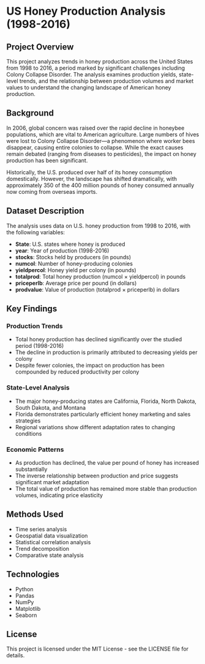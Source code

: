 # US Honey Production Analysis (1998-2016)

## Project Overview
This project analyzes trends in honey production across the United States from 1998 to 2016, a period marked by significant challenges including Colony Collapse Disorder. The analysis examines production yields, state-level trends, and the relationship between production volumes and market values to understand the changing landscape of American honey production.

## Background
In 2006, global concern was raised over the rapid decline in honeybee populations, which are vital to American agriculture. Large numbers of hives were lost to Colony Collapse Disorder—a phenomenon where worker bees disappear, causing entire colonies to collapse. While the exact causes remain debated (ranging from diseases to pesticides), the impact on honey production has been significant.

Historically, the U.S. produced over half of its honey consumption domestically. However, the landscape has shifted dramatically, with approximately 350 of the 400 million pounds of honey consumed annually now coming from overseas imports.

## Dataset Description
The analysis uses data on U.S. honey production from 1998 to 2016, with the following variables:

- **State**: U.S. states where honey is produced
- **year**: Year of production (1998-2016)
- **stocks**: Stocks held by producers (in pounds)
- **numcol**: Number of honey-producing colonies
- **yieldpercol**: Honey yield per colony (in pounds)
- **totalprod**: Total honey production (numcol × yieldpercol) in pounds
- **priceperlb**: Average price per pound (in dollars)
- **prodvalue**: Value of production (totalprod × priceperlb) in dollars

## Key Findings

### Production Trends
- Total honey production has declined significantly over the studied period (1998-2016)
- The decline in production is primarily attributed to decreasing yields per colony
- Despite fewer colonies, the impact on production has been compounded by reduced productivity per colony

### State-Level Analysis
- The major honey-producing states are California, Florida, North Dakota, South Dakota, and Montana
- Florida demonstrates particularly efficient honey marketing and sales strategies
- Regional variations show different adaptation rates to changing conditions

### Economic Patterns
- As production has declined, the value per pound of honey has increased substantially
- The inverse relationship between production and price suggests significant market adaptation
- The total value of production has remained more stable than production volumes, indicating price elasticity

## Methods Used
- Time series analysis
- Geospatial data visualization
- Statistical correlation analysis
- Trend decomposition
- Comparative state analysis

## Technologies
- Python
- Pandas
- NumPy
- Matplotlib
- Seaborn

## License
This project is licensed under the MIT License - see the LICENSE file for details.

